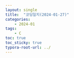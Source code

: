 ```yaml
---
layout: single
title:  "코딩일지(2024-01-27)"
categories: 
    - 2024-01
tags:
    - C
toc: true
toc_sticky: true
typora-root-url: ../
---
```








